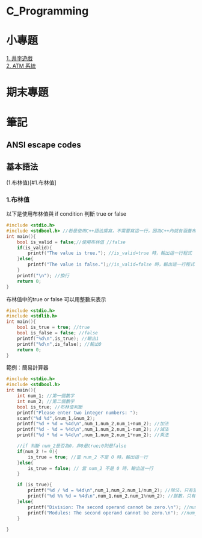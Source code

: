 # C_Programming
# 小專題
[1. 井字遊戲](https://github.com/PeiHsiuLu/C_Programming/blob/main/tic.c)  
[2. ATM 系統](https://github.com/PeiHsiuLu/C_Programming/blob/main/atm.c)  
# 期末專題
# 筆記
## ANSI escape codes

## 基本語法
(1.布林值)[#1.布林值]
### 1.布林值
以下是使用布林值與 if condition 判斷 true or false 
```c
#include <stdio.h>
#include <stdbool.h> //若是使用C++語法撰寫，不需要寫這一行，因為C++內就有涵蓋布林值
int main(){
    bool is_valid = false;//使用布林值 //false
    if(is_valid){
        printf("The value is true."); //is_valid=true 時，輸出這一行程式
    }else{
        printf("The value is false.");//is_valid=false 時，輸出這一行程式
    }
    printf("\n"); //換行
    return 0;
}
```
布林值中的true or false 可以用整數來表示 
```c
#include <stdio.h>
#include <stdlib.h>
int main(){
    bool is_true = true; //true
    bool is_false = false; //false
    printf("%d\n",is_true); //輸出1
    printf("%d\n",is_false); //輸出0
    return 0;
}
```

範例：簡易計算器  
```c
#include <stdio.h>
#include <stdbool.h>
int main(){
    int num_1; //第一個數字
    int num_2; //第二個數字
    bool is_true; //布林值判斷
    printf("Please enter two integer numbers: ");
    scanf("%d %d",&num_1,&num_2);
    printf("%d + %d = %4d\n",num_1,num_2,num_1+num_2); //加法
    printf("%d - %d = %4d\n",num_1,num_2,num_1-num_2); //減法
    printf("%d * %d = %4d\n",num_1,num_2,num_1*num_2); //乘法

    //if 判斷 num_2是否為0，非0是true;0則是false
    if(num_2 != 0){ 
        is_true = true; //當 num_2 不是 0 時，輸出這一行
    }else{
        is_true = false; // 當 num_2 不是 0 時，輸出這一行
    }

    if (is_true){
        printf("%d / %d = %4d\n",num_1,num_2,num_1/num_2); //除法，只有當 num_2 不是 0 時，才會輸出這一行
        printf("%d %% %d = %4d\n",num_1,num_2,num_1%num_2); //餘數，只有當 num_2 不是 0 時，才會輸出這一行
    }else{
        printf("Division: The second operand cannot be zero.\n"); //num_2 是0時，輸出這一行
        printf("Modules: The second operand cannot be zero.\n"); //num_2 是0時，輸出這一行
    }
    
}
```
